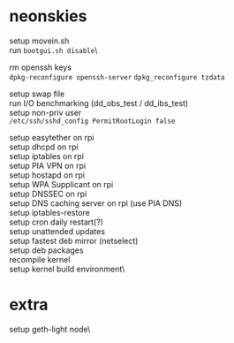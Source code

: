 # neonskies


setup movein.sh\
run `bootgui.sh disable`\

rm openssh keys\
`dpkg-reconfigure openssh-server`
`dpkg_reconfigure tzdata`

setup swap file\
run I/O benchmarking (dd_obs_test / dd_ibs_test)\
setup non-priv user\
`/etc/ssh/sshd_config PermitRootLogin false`


setup easytether on rpi\
setup dhcpd on rpi\
setup iptables on rpi\
setup PIA VPN on rpi\
setup hostapd on rpi\
setup WPA Supplicant on rpi\
setup DNSSEC on rpi\
setup DNS caching server on rpi (use PIA DNS)\
setup iptables-restore\
setup cron daily restart(?)\
setup unattended updates\
setup fastest deb mirror (netselect)\
setup deb packages\
recompile kernel\
setup kernel build environment\

# extra
setup geth-light node\
